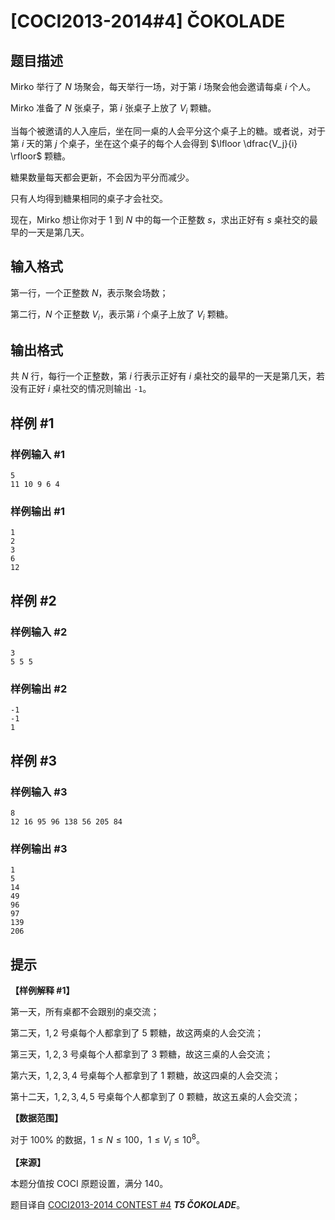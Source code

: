 # [COCI2013-2014#4] ČOKOLADE

## 题目描述

Mirko 举行了 $N$ 场聚会，每天举行一场，对于第 $i$ 场聚会他会邀请每桌 $i$ 个人。

Mirko 准备了 $N$ 张桌子，第 $i$ 张桌子上放了 $V_i$ 颗糖。

当每个被邀请的人入座后，坐在同一桌的人会平分这个桌子上的糖。或者说，对于第 $i$ 天的第 $j$ 个桌子，坐在这个桌子的每个人会得到 $\lfloor \dfrac{V_j}{i} \rfloor$ 颗糖。

糖果数量每天都会更新，不会因为平分而减少。

只有人均得到糖果相同的桌子才会社交。

现在，Mirko 想让你对于 $1$ 到 $N$ 中的每一个正整数 $s$，求出正好有 $s$ 桌社交的最早的一天是第几天。

## 输入格式

第一行，一个正整数 $N$，表示聚会场数；

第二行，$N$ 个正整数 $V_i$，表示第 $i$ 个桌子上放了 $V_i$ 颗糖。

## 输出格式

共 $N$ 行，每行一个正整数，第 $i$ 行表示正好有 $i$ 桌社交的最早的一天是第几天，若没有正好 $i$ 桌社交的情况则输出 `-1`。

## 样例 #1

### 样例输入 #1
```
5
11 10 9 6 4
```

### 样例输出 #1

```
1
2
3
6
12
```

## 样例 #2

### 样例输入 #2
```
3
5 5 5
```

### 样例输出 #2

```
-1
-1
1
```

## 样例 #3

### 样例输入 #3
```
8
12 16 95 96 138 56 205 84
```

### 样例输出 #3

```
1
5
14
49
96
97
139
206
```

## 提示

**【样例解释 #1】**

第一天，所有桌都不会跟别的桌交流；

第二天，$1,2$ 号桌每个人都拿到了 $5$ 颗糖，故这两桌的人会交流；

第三天，$1,2,3$ 号桌每个人都拿到了 $3$ 颗糖，故这三桌的人会交流；

第六天，$1,2,3,4$ 号桌每个人都拿到了 $1$ 颗糖，故这四桌的人会交流；

第十二天，$1,2,3,4,5$ 号桌每个人都拿到了 $0$ 颗糖，故这五桌的人会交流；

**【数据范围】**

对于 $100\%$ 的数据，$1\le N\le 100$，$1\le V_i\le 10^8$。

**【来源】**

本题分值按 COCI 原题设置，满分 $140$。

题目译自 [COCI2013-2014 CONTEST #4](https://hsin.hr/coci/archive/2013_2014/contest4_tasks.pdf) _**T5 ČOKOLADE**_。
